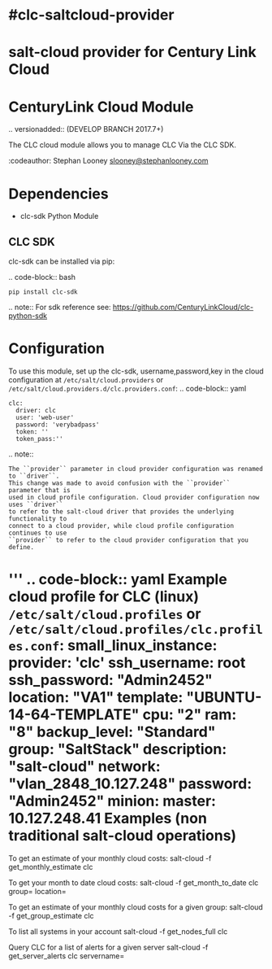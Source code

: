 #clc-saltcloud-provider
===================
salt-cloud provider for Century Link Cloud
===================
CenturyLink Cloud Module
===================

.. versionadded:: (DEVELOP BRANCH 2017.7+)

The CLC cloud module allows you to manage CLC Via the CLC SDK.

:codeauthor: Stephan Looney <slooney@stephanlooney.com>


Dependencies
============

- clc-sdk Python Module

CLC SDK
-------

clc-sdk can be installed via pip:

.. code-block:: bash

    pip install clc-sdk

.. note::
  For sdk reference see: https://github.com/CenturyLinkCloud/clc-python-sdk

Configuration
=============

To use this module, set up the clc-sdk, username,password,key in the
cloud configuration at
``/etc/salt/cloud.providers`` or ``/etc/salt/cloud.providers.d/clc.providers.conf``:
.. code-block:: yaml

    clc:
      driver: clc
      user: 'web-user'
      password: 'verybadpass'
      token: ''
      token_pass:''

.. note::

    The ``provider`` parameter in cloud provider configuration was renamed to ``driver``.
    This change was made to avoid confusion with the ``provider`` parameter that is
    used in cloud profile configuration. Cloud provider configuration now uses ``driver``
    to refer to the salt-cloud driver that provides the underlying functionality to
    connect to a cloud provider, while cloud profile configuration continues to use
    ``provider`` to refer to the cloud provider configuration that you define.

'''
.. code-block:: yaml
Example cloud profile for CLC (linux)
``/etc/salt/cloud.profiles`` or ``/etc/salt/cloud.profiles/clc.profiles.conf``:
small_linux_instance:
    provider: 'clc'
    ssh_username: root
    ssh_password: "Admin2452"
    location: "VA1"
    template: "UBUNTU-14-64-TEMPLATE"
    cpu: "2"
    ram: "8"
    backup_level: "Standard"
    group: "SaltStack"
    description: "salt-cloud"
    network: "vlan_2848_10.127.248"
    password: "Admin2452"
    minion:
        master: 10.127.248.41
Examples (non traditional salt-cloud operations)
=============
To get an estimate of your monthly cloud costs:
salt-cloud -f get_monthly_estimate clc

To get your month to date cloud costs:
salt-cloud -f get_month_to_date clc group=<server group> location=<CLC datacenter name>

To get an estimate of your monthly cloud costs for a given group:
salt-cloud -f get_group_estimate clc 

To list all systems in your account
salt-cloud -f get_nodes_full clc

Query CLC for a list of alerts for a given server
salt-cloud -f get_server_alerts clc servername=<server to check up on>

